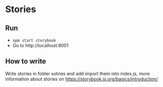 # Stories

## Run
* `npm start storybook`
* Go to http://localhost:9001

## How to write
Write stories in folder sotries and add import them into index.js, more information about stories on https://storybook.js.org/basics/introduction/
